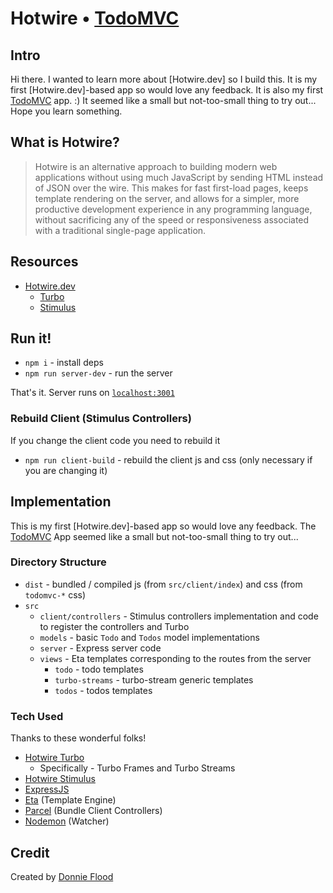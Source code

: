 # Hotwire • [TodoMVC](http://todomvc.com)

## Intro
Hi there. I wanted to learn more about [Hotwire.dev] so I build this.  It is my first [Hotwire.dev]-based app so would love any feedback.  It is also my first [TodoMVC](http://todomvc.com) app.  :) It seemed like a small but not-too-small thing to try out...  Hope you learn something.

## What is Hotwire?

> Hotwire is an alternative approach to building modern web applications without using much JavaScript by sending HTML instead of JSON over the wire. This makes for fast first-load pages, keeps template rendering on the server, and allows for a simpler, more productive development experience in any programming language, without sacrificing any of the speed or responsiveness associated with a traditional single-page application.

## Resources

* [Hotwire.dev](Hotwire.dev)
  * [Turbo](https://turbo.hotwire.dev/)
  * [Stimulus](https://stimulus.hotwire.dev/)

## Run it!
  * `npm i` - install deps
  * `npm run server-dev` - run the server

That's it.  Server runs on [`localhost:3001`](http://localhost:3001)

### Rebuild Client (Stimulus Controllers)
If you change the client code you need to rebuild it
  * `npm run client-build` - rebuild the client js and css (only necessary if you are changing it)

## Implementation

This is my first [Hotwire.dev]-based app so would love any feedback.  The [TodoMVC](http://todomvc.com) App seemed like a small but not-too-small thing to try out...

### Directory Structure
 * `dist` - bundled / compiled js (from `src/client/index`) and css (from `todomvc-*` css)
 * `src`
   * `client/controllers` - Stimulus controllers implementation and code to register the controllers and Turbo
   * `models` - basic `Todo` and `Todos` model implementations
   * `server` - Express server code
   * `views` - Eta templates corresponding to the routes from the server
     * `todo` - todo templates
     * `turbo-streams` - turbo-stream generic templates
     * `todos` - todos templates

#### 

### Tech Used
Thanks to these wonderful folks!
  * [Hotwire Turbo](https://turbo.hotwire.dev/)
    * Specifically - Turbo Frames and Turbo Streams
  * [Hotwire Stimulus](https://stimulus.hotwire.dev/)
  * [ExpressJS](https://expressjs.com/)
  * [Eta](https://eta.js.org/) (Template Engine)
  * [Parcel](https://parceljs.org/) (Bundle Client Controllers)
  * [Nodemon](https://nodemon.io/) (Watcher)



## Credit

Created by [Donnie Flood](https://twitter.com/floodfx)
